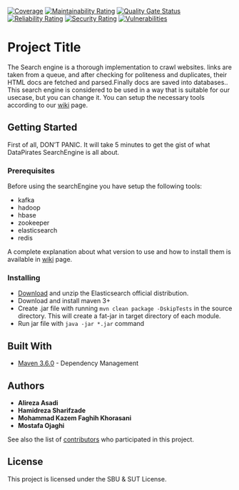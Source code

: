 [![Coverage](https://sonarcloud.io/api/project_badges/measure?project=nimbo3_DataPirates&metric=coverage)](https://sonarcloud.io/dashboard?id=nimbo3_DataPirates)
[![Maintainability Rating](https://sonarcloud.io/api/project_badges/measure?project=nimbo3_DataPirates&metric=sqale_rating)](https://sonarcloud.io/dashboard?id=nimbo3_DataPirates)
[![Quality Gate Status](https://sonarcloud.io/api/project_badges/measure?project=nimbo3_DataPirates&metric=alert_status)](https://sonarcloud.io/dashboard?id=nimbo3_DataPirates)
[![Reliability Rating](https://sonarcloud.io/api/project_badges/measure?project=nimbo3_DataPirates&metric=reliability_rating)](https://sonarcloud.io/dashboard?id=nimbo3_DataPirates)
[![Security Rating](https://sonarcloud.io/api/project_badges/measure?project=nimbo3_DataPirates&metric=security_rating)](https://sonarcloud.io/dashboard?id=nimbo3_DataPirates)
[![Vulnerabilities](https://sonarcloud.io/api/project_badges/measure?project=nimbo3_DataPirates&metric=vulnerabilities)](https://sonarcloud.io/dashboard?id=nimbo3_DataPirates)
# Project Title

The Search engine is a thorough implementation to crawl websites. links are taken from a queue, and after checking for politeness and duplicates, their HTML docs are fetched and parsed.Finally docs are saved into databases..
This search engine is considered to be used in a way that is suitable for our usecase, but you can change it. You can setup the necessary tools according to our [wiki](https://github.com/nimbo3/DataPirates/wiki) page.

## Getting Started
First of all, DON’T PANIC. It will take 5 minutes to get the gist of what DataPirates SearchEngine is all about.

### Prerequisites
Before using the searchEngine you have setup the following tools:
* kafka
* hadoop
* hbase
* zookeeper
* elasticsearch
* redis  

A complete explanation about what version to use and how to install them is available in [wiki](https://github.com/nimbo3/DataPirates/wiki) page.

### Installing

* [Download](https://github.com/nimbo3/DataPirates/archive/master.zip) and unzip the Elasticsearch official distribution.
* Download and install maven 3+
* Create .jar file with running `mvn clean package -DskipTests` in the source directory. This will create a fat-jar in target directory of each module.
* Run jar file with `java -jar *.jar` command

## Built With

* [Maven 3.6.0](https://maven.apache.org/) - Dependency Management

## Authors

* **Alireza Asadi**
* **Hamidreza Sharifzade**
* **Mohammad Kazem Faghih Khorasani**
* **Mostafa Ojaghi**  

See also the list of [contributors](https://github.com/nimbo3/DataPirates/contributors) who participated in this project.

## License

This project is licensed under the SBU & SUT License.

